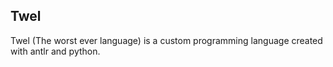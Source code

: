 ## Twel
Twel (The worst ever language) is a custom programming language created with antlr and python.